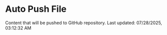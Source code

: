 # Auto Push File

Content that will be pushed to GitHub repository.
Last updated: 07/28/2025, 03:12:32 AM